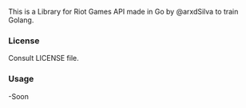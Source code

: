 This is a Library for Riot Games API made in Go by @arxdSilva to train Golang.

### License
Consult LICENSE file.

### Usage
-Soon
